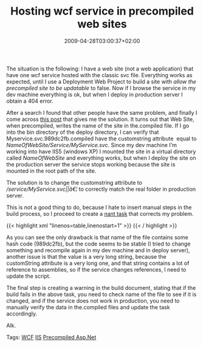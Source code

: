 ﻿---
title: "Hosting wcf service in precompiled web sites"
description: ""
date: 2009-04-28T03:00:37+02:00
draft: false
tags: [ASPNET]
categories: [ASPNET]
---
The situation is the following: I have a web site (not a web application) that have one wcf service hosted with the classic svc file. Everything works as expected, until I use a Deployment Web Project to build a site with *allow the precompiled site to be updatable* to false. Now if I browse the service in my dev machine everything is ok, but when I deploy in production server I obtain a 404 error.

After a search I found that other people have the same problem, and finally I come across [this post](http://social.msdn.microsoft.com/forums/en-US/wcf/thread/8c897f8e-2143-450e-a9f4-97d1f8702da7/) that gives me the solution. It turns out that Web Site, when precompiled, writes the name of the site in the.compiled file. If I go into the bin directory of the deploy directory, I can verify that Myservice.svc.989dc2fb.compiled have the customstring attribute  equal to *NameOfWebSite/Service/MyService.svc*. Since my dev machine I'm working into have IIS5 (windows XP) I mounted the site in a virtual directory called *NameOfWebSite* and everything works, but when I deploy the site on the production server the service stops working because the site is mounted in the root path of the site.

The solution is to change the customstring attribute to */service/MyService.svc||â€¦* to correctly match the real folder in production server.

This is not a good thing to do, because I hate to insert manual steps in the build process, so I proceed to create a [nant task](http://nant.sourceforge.net/release/latest/help/tasks/xmlpoke.html) that corrects my problem.

{{< highlight xml "linenos=table,linenostart=1" >}}
<target name="WCFCompiledCorrection" depends="GetPublishingProperties">
 <xmlpoke file="${ProjectDir}\Deploy\${BuildConfiguration}\bin\MyService.svc.989dc2fb.compiled"
          xpath="/preserve/@customString" 
           value="/Services/MyService.svc||..."
          />
</target> {{< / highlight >}}

<!-- Code inserted with Steve Dunn's Windows Live Writer Code Formatter Plugin.  http://dunnhq.com -->

As you can see the only drawback is that name of the file contains some hash code (989dc2fb), but the code seems to be stable (I tried to change something and recompile again in my dev machine and in deploy server), another issue is that the value is a very long string, because the customString attribute is a very long one, and that string contains a lot of reference to assemblies, so if the service changes references, I need to update the script.

The final step is creating a warning in the build document, stating that if the build fails in the above task, you need to check name of the file to see if it is changed, and if the service does not work in production, you need to manually verify the data in the.compiled files and update the task accordingly.

Alk.

Tags: [WCF](http://technorati.com/tag/WCF) [IIS](http://technorati.com/tag/IIS) [Precompiled Asp.Net](http://technorati.com/tag/Precompiled%20Asp.Net)
